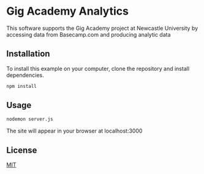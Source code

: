 # Gig Academy Analytics

This software supports the Gig Academy project at Newcastle University by accessing data from Basecamp.com and producing analytic data

## Installation

To install this example on your computer, clone the repository and install
dependencies.

```bash
npm install
```

## Usage

```bash
nodemon server.js
```

The site will appear in your browser at localhost:3000

## License

[MIT](https://choosealicense.com/licenses/mit/)
